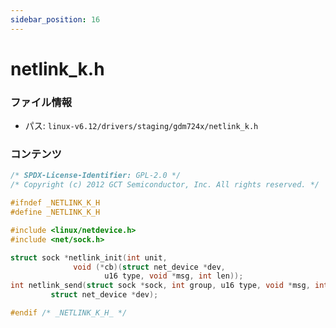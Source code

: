```yaml
---
sidebar_position: 16
---
```

# netlink_k.h

### ファイル情報

- パス: `linux-v6.12/drivers/staging/gdm724x/netlink_k.h`

### コンテンツ

```h
/* SPDX-License-Identifier: GPL-2.0 */
/* Copyright (c) 2012 GCT Semiconductor, Inc. All rights reserved. */

#ifndef _NETLINK_K_H
#define _NETLINK_K_H

#include <linux/netdevice.h>
#include <net/sock.h>

struct sock *netlink_init(int unit,
			  void (*cb)(struct net_device *dev,
				     u16 type, void *msg, int len));
int netlink_send(struct sock *sock, int group, u16 type, void *msg, int len,
		 struct net_device *dev);

#endif /* _NETLINK_K_H_ */

```
